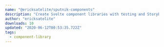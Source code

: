 ```yaml
---
name: "@ericksatelite/sputnik-components"
description: "Create Svelte component libraries with testing and Storybook."
author: "ericksatelite"
downloads: 10
updated: "2020-06-12T00:53:35.722Z"
tags: 
  - component-library
---
```

